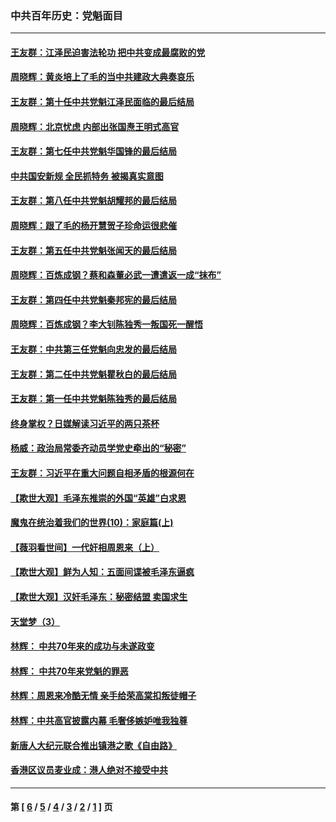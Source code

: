 ### 中共百年历史：党魁面目
---
#### [王友群：江泽民迫害法轮功 把中共变成最腐败的党](../../pages/nf1176107/n12947347.md?05220430) 
#### [周晓辉：黄炎培上了毛的当中共建政大典奏哀乐](../../pages/nf1176107/n12942780.md?05220430) 
#### [王友群：第十任中共党魁江泽民面临的最后结局](../../pages/nf1176107/n12933748.md?05220430) 
#### [周晓辉：北京忧虑 内部出张国焘王明式高官](../../pages/nf1176107/n12931709.md?05220430) 
#### [王友群：第七任中共党魁华国锋的最后结局](../../pages/nf1176107/n12918457.md?05220430) 
#### [中共国安新规 全民抓特务 被揭真实意图](../../pages/nf1176107/n12911615.md?05220430) 
#### [王友群：第八任中共党魁胡耀邦的最后结局](../../pages/nf1176107/n12902918.md?05220430) 
#### [周晓辉：跟了毛的杨开慧贺子珍命运很悲催](../../pages/nf1176107/n12877804.md?05220430) 
#### [王友群：第五任中共党魁张闻天的最后结局](../../pages/nf1176107/n12865420.md?05220430) 
#### [周晓辉：百炼成钢？蔡和森董必武一遭遣返一成“抹布”](../../pages/nf1176107/n12854806.md?05220430) 
#### [王友群：第四任中共党魁秦邦宪的最后结局](../../pages/nf1176107/n12855290.md?05220430) 
#### [周晓辉：百炼成钢？李大钊陈独秀一叛国死一醒悟](../../pages/nf1176107/n12847981.md?05220430) 
#### [王友群：中共第三任党魁向忠发的最后结局](../../pages/nf1176107/n12840390.md?05220430) 
#### [王友群：第二任中共党魁瞿秋白的最后结局](../../pages/nf1176107/n12824710.md?05220430) 
#### [王友群：第一任中共党魁陈独秀的最后结局](../../pages/nf1176107/n12809869.md?05220430) 
#### [终身掌权？日媒解读习近平的两只茶杯](../../pages/nf1176107/n12805064.md?05220430) 
#### [杨威：政治局常委齐动员学党史牵出的“秘密”](../../pages/nf1176107/n12764642.md?05220430) 
#### [王友群：习近平在重大问题自相矛盾的根源何在](../../pages/nf1176107/n12499563.md?05220430) 
#### [【欺世大观】毛泽东推崇的外国“英雄”白求恩](../../pages/nf1176107/n12362005.md?05220430) 
#### [魔鬼在统治着我们的世界(10)：家庭篇(上)](../../pages/nf1176107/n10435448.md?05220430) 
#### [【薇羽看世间】一代奸相周恩来（上）](../../pages/nf1176107/n12401109.md?05220430) 
#### [【欺世大观】鲜为人知：五面间谍被毛泽东逼疯](../../pages/nf1176107/n12358513.md?05220430) 
#### [【欺世大观】汉奸毛泽东：秘密结盟 卖国求生](../../pages/nf1176107/n12356888.md?05220430) 
#### [天堂梦（3）](../../pages/nf1176107/n11798321.md?05220430) 
#### [林辉： 中共70年来的成功与未遂政变](../../pages/nf1176107/n11559430.md?05220430) 
#### [林辉： 中共70年来党魁的罪恶](../../pages/nf1176107/n11555284.md?05220430) 
#### [林辉：周恩来冷酷无情 亲手给荣高棠扣叛徒帽子](../../pages/nf1176107/n11428903.md?05220430) 
#### [林辉：中共高官披露内幕 毛奢侈嫉妒唯我独尊](../../pages/nf1176107/n11403595.md?05220430) 
#### [新唐人大纪元联合推出镇港之歌《自由路》](../../pages/nf1176107/n11358327.md?05220430) 
#### [香港区议员麦业成：港人绝对不接受中共](../../pages/nf1176107/n11357422.md?05220430) 

---
#### 第 [ [6](./6.md?05220430) / [5](./5.md?05220430) / [4](./4.md?05220430) / [3](./3.md?05220430) / [2](./2.md?05220430) / [1](./1.md?05220430) ] 页

